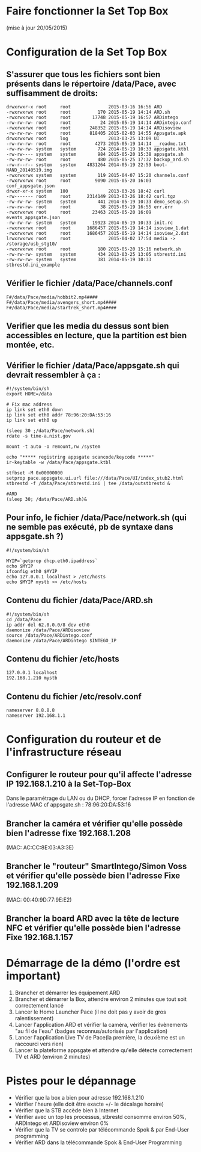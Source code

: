 # Faire fonctionner la Set Top Box
(mise à jour 20/05/2015)

# Configuration de la Set Top Box

## S'assurer que tous les fichiers sont bien présents dans le répertoire /data/Pace, avec suffisamment de droits:
	drwxrwxr-x root     root              2015-03-16 16:56 ARD
	-rwxrwxrwx root     root          170 2015-05-19 14:14 ARD.sh
	-rwxrwxrwx root     root        17748 2015-05-19 16:57 ARDintego
	-rw-rw-rw- root     root           24 2015-05-19 14:14 ARDintego.conf
	-rwxrwxrwx root     root       248352 2015-05-19 14:14 ARDisoview
	-rw-rw-rw- root     root       818405 2015-02-03 14:55 Appsgate.apk
	drwxrwxrwx root     log               2013-03-25 13:09 UI
	-rw-rw-rw- root     root         4273 2015-05-19 14:14 __readme.txt
	-rw-rw-rw- system   system        724 2014-05-19 10:33 appsgate.ktbl
	-rw-rw---- system   system        984 2015-05-20 15:38 appsgate.sh
	-rw-rw-rw- root     root          480 2015-05-25 17:32 backup_ard.sh
	-rw-r--r-- system   system    4831264 2014-05-19 22:59 boot-NAND_20140519.img
	-rwxrwxrwx system   system        119 2015-04-07 15:20 channels.conf
	-rwxrwxrwx root     root         9090 2015-05-20 16:03 conf_appsgate.json
	drwxr-xr-x system   100               2013-03-26 18:42 curl
	-rw------- root     root      2314149 2013-03-26 18:42 curl.tgz
	-rw-rw-rw- system   system        441 2014-05-19 10:33 demo_setup.sh
	-rw-rw-rw- root     root           38 2015-05-19 16:55 err.err
	-rwxrwxrwx root     root        23463 2015-05-20 16:09 events_appsgate.json
	-rw-rw-rw- system   system      19923 2014-05-19 10:33 init.rc
	-rwxrwxrwx root     root      1686457 2015-05-19 14:14 isoview_1.dat
	-rwxrwxrwx root     root      1686457 2015-05-19 14:14 isoview_2.dat
	lrwxrwxrwx root     root              2015-04-02 17:54 media -> /storage/usb_stg10/
	-rwxrwxrwx root     root          180 2015-05-20 15:16 network.sh
	-rw-rw-rw- system   system        434 2013-03-25 13:05 stbrestd.ini
	-rw-rw-rw- system   system        381 2014-05-19 10:33 stbrestd.ini_example


## Vérifier le fichier /data/Pace/channels.conf
	F#/data/Pace/media/hobbit2.mp4####
	F#/data/Pace/media/avengers_short.mp4####
	F#/data/Pace/media/startrek_short.mp4####

## Verifier que les media du dessus sont bien accessibles en lecture, que la partition est bien montée, etc.

## Vérifier le fichier /data/Pace/appsgate.sh qui devrait ressembler à ça :

	#!/system/bin/sh
	export HOME=/data

	# Fix mac address
	ip link set eth0 down
	ip link set eth0 addr 78:96:20:DA:53:16
	ip link set eth0 up

	(sleep 30 ;/data/Pace/network.sh)
	rdate -s time-a.nist.gov 

	mount -t auto -o remount,rw /system

	echo "***** registring appsgate scancode/keycode *****"
	ir-keytable -w /data/Pace/appsgate.ktbl

	stfbset -M 0x00000000
	setprop pace.appsgate.ui.url file:///data/Pace/UI/index_stub2.html
	stbrestd -f /data/Pace/stbrestd.ini | tee /data/outstbrestd &

	#ARD
	(sleep 30; /data/Pace/ARD.sh)&


## Pour info, le fichier /data/Pace/network.sh (qui ne semble pas exécuté, pb de syntaxe dans appsgate.sh ?)
	#!/system/bin/sh

	MYIP=`getprop dhcp.eth0.ipaddress`
	echo $MYIP
	ifconfig eth0 $MYIP
	echo 127.0.0.1 localhost > /etc/hosts                           
	echo $MYIP mystb >> /etc/hosts


## Contenu du fichier /data/Pace/ARD.sh
	#!/system/bin/sh
	cd /data/Pace
	ip addr del 62.0.0.0/8 dev eth0
	daemonize /data/Pace/ARDisoview
	source /data/Pace/ARDintego.conf
	daemonize /data/Pace/ARDintego $INTEGO_IP

## Contenu du fichier /etc/hosts
	127.0.0.1 localhost
	192.168.1.210 mystb

## Contenu du fichier /etc/resolv.conf
	nameserver 8.8.8.8
	nameserver 192.168.1.1



# Configuration du routeur et de l'infrastructure réseau

## Configurer le routeur pour qu'il affecte  l'adresse IP 192.168.1.210 à la Set-Top-Box
Dans le paramétrage du LAN ou du DHCP, forcer l'adresse IP en fonction de l'adresse MAC
cf appsgate.sh : 78:96:20:DA:53:16

## Brancher la caméra et vérifier qu'elle possède bien l'adresse fixe 192.168.1.208
(MAC: AC:CC:8E:03:A3:3E)

## Brancher le "routeur" SmartIntego/Simon Voss et vérifier qu'elle possède bien l'adresse Fixe 192.168.1.209
(MAC: 00:40:9D:77:9E:E2)

## Brancher la board ARD avec la tête de lecture NFC et vérifier qu'elle possède bien l'adresse Fixe 192.168.1.157



# Démarrage de la démo (l'ordre est important)
1. Brancher et démarrer les équipement ARD
2. Brancher et démarrer la Box, attendre environ 2 minutes que tout soit correctement lancé
3. Lancer le Home Launcher Pace (il ne doit pas y avoir de gros ralentissement)
4. Lancer l'application ARD et vérifier la caméra, vérifier les évènements "au fil de l'eau" (badges reconnus/autorisés par l'application)
5. Lancer l'application Live TV de Pace(la première, la deuxième est un raccourci vers rien)
6. Lancer la plateforme appsgate et attendre qu'elle détecte correctement TV et ARD (environ 2 minutes)


# Pistes pour le dépannage
* Vérifier que la box a bien pour adresse 192.168.1.210
* Vérifier l'heure (elle doit être exacte +/- le décalage horaire)
* Vérifier que la STB accède bien à Internet
* Vérifier avec un top les processus, stbrestd consomme environ 50%, ARDIntego et ARDisoview environ 0%
* Vérifier que la TV se controle par télécommande Spok & par End-User programming
* Vérifier ARD dans la télécommande Spok & End-User Programming






